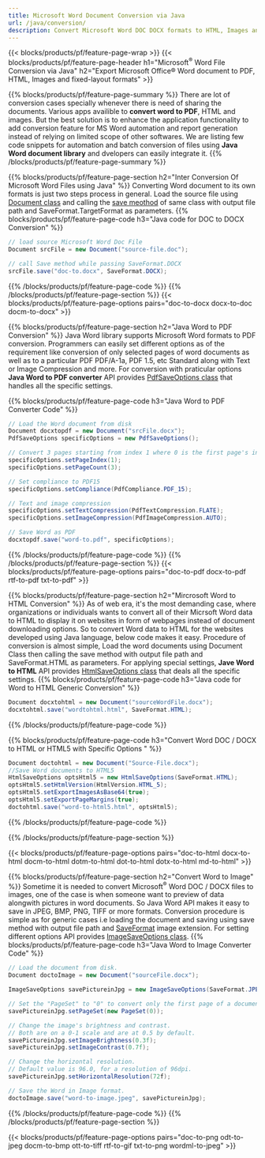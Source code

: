 ```yaml
---
title: Microsoft Word Document Conversion via Java 
url: /java/conversion/
description: Convert Microsoft Word DOC DOCX formats to HTML, Images and many other popular formats with just few lines of Java code.
---
```


{{< blocks/products/pf/feature-page-wrap >}}
{{< blocks/products/pf/feature-page-header h1="Microsoft<sup>&reg;</sup> Word File Conversion via Java" h2="Export Microsoft Office® Word document to PDF, HTML, Images and fixed-layout formats" >}}

{{% blocks/products/pf/feature-page-summary %}}
There are lot of conversion cases specially whenever there is need of sharing the documents. Various apps availible to **convert word to PDF**, HTML and images. But the best solution is to enhance the application functionality to add conversion feature for MS Word automation and report generation instead of relying on limited scope of other softwares. We are listing few code snippets for automation and batch conversion of files using **Java Word document library** and dvelopers can easily integrate it.
{{% /blocks/products/pf/feature-page-summary  %}}

{{% blocks/products/pf/feature-page-section  h2="Inter Conversion Of Microsoft Word Files using Java" %}}
Converting Word document to its own formats is just two steps process in general. Load the source file using [Document class](https://apireference.aspose.com/words/java/com.aspose.words/Document) and calling the [save meothod](https://apireference.aspose.com/words/java/com.aspose.words/Document#save(java.io.OutputStream,int)) of same class with output file path and SaveFormat.TargetFormat as parameters. 
{{% blocks/products/pf/feature-page-code h3="Java code for DOC to DOCX Conversion" %}}

```cs
// load source Microsoft Word Doc File
Document srcFile = new Document("source-file.doc");

// call Save method while passing SaveFormat.DOCX
srcFile.save("doc-to.docx", SaveFormat.DOCX);   
```
{{% /blocks/products/pf/feature-page-code  %}}
{{% /blocks/products/pf/feature-page-section %}}
{{< blocks/products/pf/feature-page-options pairs="doc-to-docx docx-to-doc docm-to-docx" >}}


{{% blocks/products/pf/feature-page-section  h2="Java Word to PDF Conversion" %}}
Java Word library supports Microsoft Word formats to PDF conversion. Programmers can easily set different options as of the requirement like conversion of only selected pages of word documents as well as to a particular PDF PDF/A-1a, PDF 1.5, etc Standard along with Text or Image Compression and more. For conversion with praticular options **Java Word to PDF converter** API provides [PdfSaveOptions class](https://apireference.aspose.com/java/words/com.aspose.words/PdfSaveOptions) that handles all the specific settings.

{{% blocks/products/pf/feature-page-code h3="Java Word to PDF Converter Code" %}}

```cs
// Load the Word document from disk
Document docxtopdf = new Document("srcFile.docx");
PdfSaveOptions specificOptions = new PdfSaveOptions();

// Convert 3 pages starting from index 1 where 0 is the first page's index 
specificOptions.setPageIndex(1);
specificOptions.setPageCount(3);

// Set compliance to PDF15
specificOptions.setCompliance(PdfCompliance.PDF_15);

// Text and image compression
specificOptions.setTextCompression(PdfTextCompression.FLATE);
specificOptions.setImageCompression(PdfImageCompression.AUTO);

// Save Word as PDF
docxtopdf.save("word-to.pdf", specificOptions);

```
{{% /blocks/products/pf/feature-page-code  %}}
{{% /blocks/products/pf/feature-page-section %}}
{{< blocks/products/pf/feature-page-options pairs="doc-to-pdf docx-to-pdf rtf-to-pdf txt-to-pdf" >}}


{{% blocks/products/pf/feature-page-section  h2="Mircrosoft Word to HTML Conversion" %}}
As of web era, it's the most demanding case, where organizations or individuals wants to convert all of their Micrsoft Word data to HTML to display it on websites in form of webpages instead of document downloading options. So to convert Word data to HTML for the websites developed using Java language, below code makes it easy. Procedure of conversion is almost simple, Load the word documents using Document Class then calling the save method with output file path and SaveFormat.HTML as parameters. For applying special settings, **Jave Word to HTML** API provides [HtmlSaveOptions class](https://apireference.aspose.com/words/java/com.aspose.words/htmlsaveoptions) that deals all the specific settings.
{{% blocks/products/pf/feature-page-code h3="Java code for Word to HTML Generic Conversion" %}}

```cs
Document docxtohtml = new Document("sourceWordFile.docx");
docxtohtml.save("wordtohtml.html", SaveFormat.HTML);
```
{{% /blocks/products/pf/feature-page-code %}}

{{% blocks/products/pf/feature-page-code h3="Convert Word DOC / DOCX to HTML or HTML5 with Specific Options " %}}

```cs
Document doctohtml = new Document("Source-File.docx");
//Save Word documents to HTML5
HtmlSaveOptions optsHtml5 = new HtmlSaveOptions(SaveFormat.HTML);
optsHtml5.setHtmlVersion(HtmlVersion.HTML_5);
optsHtml5.setExportImagesAsBase64(true);
optsHtml5.setExportPageMargins(true);        
doctohtml.save("word-to-html5.html", optsHtml5);

```
{{% /blocks/products/pf/feature-page-code %}}

{{% /blocks/products/pf/feature-page-section %}}

{{< blocks/products/pf/feature-page-options pairs="doc-to-html docx-to-html docm-to-html dotm-to-html dot-to-html dotx-to-html md-to-html" >}}

{{% blocks/products/pf/feature-page-section  h2="Convert Word to Image" %}}
Sometime it is needed to convert Microsoft<sup>&reg;</sup> Word DOC / DOCX files to images, one of the case is when someone want to preview of data alongwith pictures in word documents. So Java Word API makes it easy to save in JPEG, BMP, PNG, TIFF or more formats. Conversion procedure is simple as for generic cases i.e loading the document and saving using save method with output file path and [SaveFormat](https://apireference.aspose.com/words/java/com.aspose.words/saveformat) image extension. For setting different options API provides [ImageSaveOptions class](https://apireference.aspose.com/words/java/com.aspose.words/imagesaveoptions). 
{{% blocks/products/pf/feature-page-code h3="Java Word to Image Converter Code" %}}
```cs
// Load the document from disk.
Document doctoImage = new Document("sourceFile.docx");

ImageSaveOptions savePictureinJpg = new ImageSaveOptions(SaveFormat.JPEG);

// Set the "PageSet" to "0" to convert only the first page of a document.
savePictureinJpg.setPageSet(new PageSet(0));

// Change the image's brightness and contrast.
// Both are on a 0-1 scale and are at 0.5 by default.
savePictureinJpg.setImageBrightness(0.3f);
savePictureinJpg.setImageContrast(0.7f);

// Change the horizontal resolution.
// Default value is 96.0, for a resolution of 96dpi.
savePictureinJpg.setHorizontalResolution(72f);

// Save the Word in Image format.
doctoImage.save("word-to-image.jpeg", savePictureinJpg);

```
{{% /blocks/products/pf/feature-page-code %}}
{{% /blocks/products/pf/feature-page-section %}}

{{< blocks/products/pf/feature-page-options pairs="doc-to-png odt-to-jpeg docm-to-bmp ott-to-tiff rtf-to-gif txt-to-png wordml-to-jpeg" >}}